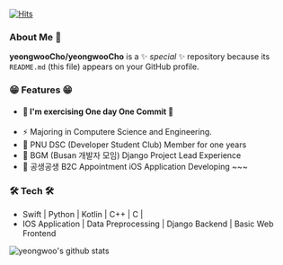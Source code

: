 
[![Hits](https://hits.seeyoufarm.com/api/count/incr/badge.svg?url=https%3A%2F%2Fgithub.com%2FyeongwooCho&count_bg=%23289CDD&title_bg=%23555555&icon=&icon_color=%232B2A2A&title=hits&edge_flat=false)](https://hits.seeyoufarm.com)

### About Me 👋
**yeongwooCho/yeongwooCho** is a ✨ _special_ ✨ repository because its `README.md` (this file) appears on your GitHub profile.

### 😁 Features 😁
- #### 🌱 I'm exercising One day One Commit 🌱
- ⚡ Majoring in Computere Science and Engineering.
- 👯 PNU DSC (Developer Student Club) Member for one years
- 🔭 BGM (Busan 개발자 모임) Django Project Lead Experience
- 📱 공생공생 B2C Appointment iOS Application Developing ~~~

### 🛠 Tech 🛠
- Swift | Python | Kotlin | C++ | C |
- IOS Application | Data Preprocessing | Django Backend | Basic Web Frontend


![yeongwoo's github stats](https://github-readme-stats.vercel.app/api?username=yeongwooCho&show_icons=true)
